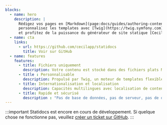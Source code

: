 ```yaml
---
blocks:
  - name: hero
    description: |
      Rédigez vos pages en [Markdown](page:docs/guides/authoring-content), 
      personnalisez les templates avec [Twig](https://twig.symfony.com) et [Tailwind CSS](https://tailwindcss.com), 
      et profitez de la puissance du générateur de site statique [Cecil](https://cecil.app).
  - name: cta
    links:
      - url: https://github.com/cecilapp/statidocs
        title: Voir sur GitHub
  - name: features
    features:
      - title: Fichiers uniquement
        description: Votre contenu est stocké dans des fichiers plats Markdown, avec un _front matter_.
      - title : Personnalisable
        description: Propulsé par Twig, un moteur de templates flexible et Tailwind CSS.
      - title: Internationalisation et localisation
        description: Capacités multilingues avec localisation de contenu et traduction des templates.
      - title: Rapide et sécurisé
        description : "Pas de base de données, pas de serveur, pas de dépendance : performances et sécurité."
---
```

:::important
Statidocs est encore en cours de développement. Si quelque chose ne fonctionne pas, veuillez [créer un ticket sur GitHub](https://github.com/Cecilapp/statidocs/issues/new/choose).
:::
